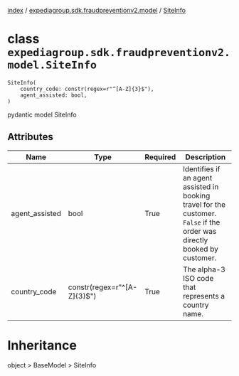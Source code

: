 [index](index.md) / [expediagroup.sdk.fraudpreventionv2.model](expediagroup.sdk.fraudpreventionv2.model.md) / [SiteInfo](SiteInfo.md)
# class `expediagroup.sdk.fraudpreventionv2.model.SiteInfo`
```
SiteInfo(
    country_code: constr(regex=r"^[A-Z]{3}$"),
    agent_assisted: bool,
)
```

pydantic model SiteInfo



## Attributes
    
    
        
    
        
    

|      Name      |             Type            | Required |                                                        Description                                                        |
|----------------|-----------------------------|----------|---------------------------------------------------------------------------------------------------------------------------|
| agent_assisted |             bool            |   True   | Identifies if an agent assisted in booking travel for the customer. `False` if the order was directly booked by customer. |
|  country_code  | constr(regex=r"^[A-Z]{3}$") |   True   |                                    The alpha-3 ISO code that represents a country name.                                   |










# Inheritance
object > BaseModel > SiteInfo
